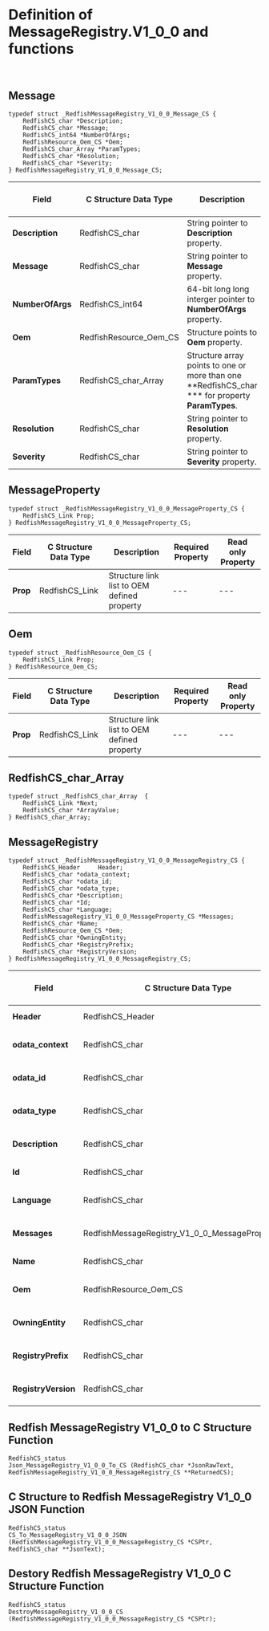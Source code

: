 # Definition of MessageRegistry.V1_0_0 and functions<br><br>

## Message
    typedef struct _RedfishMessageRegistry_V1_0_0_Message_CS {
        RedfishCS_char *Description;
        RedfishCS_char *Message;
        RedfishCS_int64 *NumberOfArgs;
        RedfishResource_Oem_CS *Oem;
        RedfishCS_char_Array *ParamTypes;
        RedfishCS_char *Resolution;
        RedfishCS_char *Severity;
    } RedfishMessageRegistry_V1_0_0_Message_CS;

|Field |C Structure Data Type|Description |Required Property|Read only Property
| ---  | --- | --- | --- | ---
|**Description**|RedfishCS_char| String pointer to **Description** property.| No| Yes
|**Message**|RedfishCS_char| String pointer to **Message** property.| No| Yes
|**NumberOfArgs**|RedfishCS_int64| 64-bit long long interger pointer to **NumberOfArgs** property.| No| Yes
|**Oem**|RedfishResource_Oem_CS| Structure points to **Oem** property.| No| No
|**ParamTypes**|RedfishCS_char_Array| Structure array points to one or more than one **RedfishCS_char *** for property **ParamTypes**.| No| Yes
|**Resolution**|RedfishCS_char| String pointer to **Resolution** property.| No| Yes
|**Severity**|RedfishCS_char| String pointer to **Severity** property.| No| Yes


## MessageProperty
    typedef struct _RedfishMessageRegistry_V1_0_0_MessageProperty_CS {
        RedfishCS_Link Prop;
    } RedfishMessageRegistry_V1_0_0_MessageProperty_CS;

|Field |C Structure Data Type|Description |Required Property|Read only Property
| ---  | --- | --- | --- | ---
|**Prop**|RedfishCS_Link| Structure link list to OEM defined property| ---| ---


## Oem
    typedef struct _RedfishResource_Oem_CS {
        RedfishCS_Link Prop;
    } RedfishResource_Oem_CS;

|Field |C Structure Data Type|Description |Required Property|Read only Property
| ---  | --- | --- | --- | ---
|**Prop**|RedfishCS_Link| Structure link list to OEM defined property| ---| ---


## RedfishCS_char_Array
    typedef struct _RedfishCS_char_Array  {
        RedfishCS_Link *Next;
        RedfishCS_char *ArrayValue;
    } RedfishCS_char_Array;



## MessageRegistry
    typedef struct _RedfishMessageRegistry_V1_0_0_MessageRegistry_CS {
        RedfishCS_Header     Header;
        RedfishCS_char *odata_context;
        RedfishCS_char *odata_id;
        RedfishCS_char *odata_type;
        RedfishCS_char *Description;
        RedfishCS_char *Id;
        RedfishCS_char *Language;
        RedfishMessageRegistry_V1_0_0_MessageProperty_CS *Messages;
        RedfishCS_char *Name;
        RedfishResource_Oem_CS *Oem;
        RedfishCS_char *OwningEntity;
        RedfishCS_char *RegistryPrefix;
        RedfishCS_char *RegistryVersion;
    } RedfishMessageRegistry_V1_0_0_MessageRegistry_CS;

|Field |C Structure Data Type|Description |Required Property|Read only Property
| ---  | --- | --- | --- | ---
|**Header**|RedfishCS_Header|Redfish C structure header|---|---
|**odata_context**|RedfishCS_char| String pointer to **@odata.context** property.| No| No
|**odata_id**|RedfishCS_char| String pointer to **@odata.id** property.| No| No
|**odata_type**|RedfishCS_char| String pointer to **@odata.type** property.| No| No
|**Description**|RedfishCS_char| String pointer to **Description** property.| No| No
|**Id**|RedfishCS_char| String pointer to **Id** property.| Yes| No
|**Language**|RedfishCS_char| String pointer to **Language** property.| Yes| Yes
|**Messages**|RedfishMessageRegistry_V1_0_0_MessageProperty_CS| Structure points to **Messages** property.| Yes| Yes
|**Name**|RedfishCS_char| String pointer to **Name** property.| Yes| No
|**Oem**|RedfishResource_Oem_CS| Structure points to **Oem** property.| No| No
|**OwningEntity**|RedfishCS_char| String pointer to **OwningEntity** property.| Yes| Yes
|**RegistryPrefix**|RedfishCS_char| String pointer to **RegistryPrefix** property.| Yes| Yes
|**RegistryVersion**|RedfishCS_char| String pointer to **RegistryVersion** property.| Yes| Yes
## Redfish MessageRegistry V1_0_0 to C Structure Function
    RedfishCS_status
    Json_MessageRegistry_V1_0_0_To_CS (RedfishCS_char *JsonRawText, RedfishMessageRegistry_V1_0_0_MessageRegistry_CS **ReturnedCS);

## C Structure to Redfish MessageRegistry V1_0_0 JSON Function
    RedfishCS_status
    CS_To_MessageRegistry_V1_0_0_JSON (RedfishMessageRegistry_V1_0_0_MessageRegistry_CS *CSPtr, RedfishCS_char **JsonText);

## Destory Redfish MessageRegistry V1_0_0 C Structure Function
    RedfishCS_status
    DestroyMessageRegistry_V1_0_0_CS (RedfishMessageRegistry_V1_0_0_MessageRegistry_CS *CSPtr);

